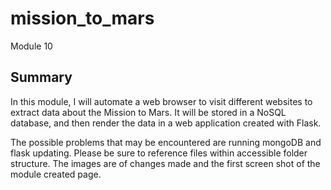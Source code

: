 # mission_to_mars
Module 10

## Summary
In this module, I will automate a web browser to visit different websites to extract data about the Mission to Mars. It will be stored in a NoSQL database, and then render the data in a web application created with Flask.

The possible problems that may be encountered are running mongoDB and flask updating.  Please be sure to reference files within accessible folder structure.  The images are of changes made and the first screen shot of the module created page.  

